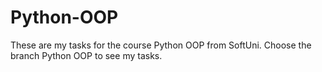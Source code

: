 # Python-OOP
These are my tasks for the course Python OOP from SoftUni.
Choose the branch Python OOP to see my tasks.
